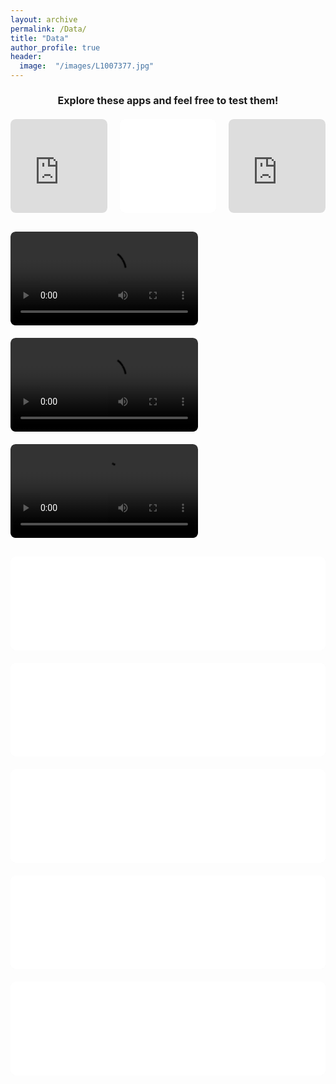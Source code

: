```yaml
---
layout: archive
permalink: /Data/
title: "Data"
author_profile: true
header:
  image:  "/images/L1007377.jpg"
---
```


<!-- Section Title -->
<div style="text-align: center; margin-bottom: 20px;">
  <h3 style="font-size: 16px;"> Explore these apps and feel free to test them! </h3>
</div>

<!-- Create 3 Columns Layout -->
<div style="display: grid; grid-template-columns: repeat(3, 1fr); gap: 20px; margin-bottom: 30px;">

  <!-- Embedded App 1 -->
  <div class="iframe-container">
    <iframe src="https://wonoctavia-ece.hf.space" frameborder="0" width="100%" height="300" style="border-radius: 8px; box-shadow: 0px 4px 12px rgba(0, 0, 0, 0.1); cursor: pointer;" onclick="expandIframe(this)"></iframe>
  </div>

  <!-- Add Childcare Access Map -->
  <div class="iframe-container">
    <iframe src="/_pages/Map/childcareaccess_map.html" frameborder="0" width="100%" height="300" style="border-radius: 8px; box-shadow: 0px 4px 12px rgba(0, 0, 0, 0.1); cursor: pointer;" onclick="expandIframe(this)"></iframe>
  </div>

  <!-- Add House Map -->
  <div class="iframe-container">
    <iframe src="https://mn-ece-delta-equilibrium.netlify.app/assets/house_map.html" frameborder="0" width="100%" height="300" style="border-radius: 8px; box-shadow: 0px 4px 12px rgba(0, 0, 0, 0.1); cursor: pointer;" onclick="expandIframe(this)"></iframe>
  </div>

</div>

<!-- Video Gallery -->
<div style="display: flex; justify-content: space-between; flex-wrap: wrap; gap: 20px; margin-bottom: 30px;">
  <div class="video-container" onclick="expandVideo(this)">
    <video src="/images/disparity_ratio_mathgap.mp4" width="100%" height="300" autoplay loop style="border-radius: 8px; box-shadow: 0px 4px 12px rgba(0, 0, 0, 0.1); cursor: pointer;"></video>
  </div>

  <div class="video-container" onclick="expandVideo(this)">
    <video src="/images/disparity_ratio_mathgap_hispanic.mp4" width="100%" height="300" autoplay loop style="border-radius: 8px; box-shadow: 0px 4px 12px rgba(0, 0, 0, 0.1); cursor: pointer;"></video>
  </div>

  <div class="video-container" onclick="expandVideo(this)">
    <video src="/images/disparity_ratio_mathgap_asian.mp4" width="100%" height="300" autoplay loop style="border-radius: 8px; box-shadow: 0px 4px 12px rgba(0, 0, 0, 0.1); cursor: pointer;"></video>
  </div>
</div>

<!-- iFrame Gallery -->
<div style="display: flex; flex-direction: column; gap: 20px; justify-content: center; margin-bottom: 30px;">

  <div class="iframe-container">
    <iframe src="/images/agedepen.html" frameborder="0" width="100%" height="300" style="border-radius: 8px; box-shadow: 0px 4px 12px rgba(0, 0, 0, 0.1); cursor: pointer;" onclick="expandIframe(this)"></iframe>
  </div>

  <div class="iframe-container">
    <iframe src="/images/wdi_femalelaborparticipation.html" frameborder="0" width="100%" height="300" style="border-radius: 8px; box-shadow: 0px 4px 12px rgba(0, 0, 0, 0.1); cursor: pointer;" onclick="expandIframe(this)"></iframe>
  </div>

  <div class="iframe-container">
    <iframe src="/images/wdi_mobilphone.html" frameborder="0" width="100%" height="300" style="border-radius: 8px; box-shadow: 0px 4px 12px rgba(0, 0, 0, 0.1); cursor: pointer;" onclick="expandIframe(this)"></iframe>
  </div>

  <div class="iframe-container">
    <iframe src="/images/wdi_electricity.html" frameborder="0" width="100%" height="300" style="border-radius: 8px; box-shadow: 0px 4px 12px rgba(0, 0, 0, 0.1); cursor: pointer;" onclick="expandIframe(this)"></iframe>
  </div>

  <div class="iframe-container">
    <iframe src="/images/wdi_birthrate.html" frameborder="0" width="100%" height="300" style="border-radius: 8px; box-shadow: 0px 4px 12px rgba(0, 0, 0, 0.1); cursor: pointer;" onclick="expandIframe(this)"></iframe>
  </div>
</div>

<!-- Modal (for expansion) -->
<div id="modal" class="modal" style="display: none;">
  <span class="close" onclick="closeModal()">&times;</span>
  <div id="modal-content" class="modal-content"></div>
</div>

<!-- Add styles for responsiveness and modal -->
<style>
  .iframe-container, .video-container {
    position: relative;
    overflow: hidden;
    border-radius: 8px;
  }

  .iframe-container iframe, .video-container video {
    width: 100%;
    height: 100%;
  }

  /* Modal styles */
  .modal {
    position: fixed;
    z-index: 1;
    left: 0;
    top: 0;
    width: 100%;
    height: 100%;
    background-color: rgba(0, 0, 0, 0.5);
    overflow: auto;
    display: none;
  }

  .modal-content {
    margin: 15% auto;
    padding: 20px;
    width: 80%;
    max-width: 800px;
    background-color: #fff;
    border-radius: 8px;
  }

  .close {
    color: #aaa;
    float: right;
    font-size: 28px;
    font-weight: bold;
  }

  .close:hover,
  .close:focus {
    color: black;
    text-decoration: none;
    cursor: pointer;
  }
</style>

<!-- Add JavaScript for modal behavior -->
<script>
  function expandIframe(iframe) {
    const modal = document.getElementById('modal');
    const modalContent = document.getElementById('modal-content');
    modalContent.innerHTML = iframe.outerHTML;
    modal.style.display = "block";
  }

  function expandVideo(video) {
    const modal = document.getElementById('modal');
    const modalContent = document.getElementById('modal-content');
    modalContent.innerHTML = video.outerHTML;
    modal.style.display = "block";
  }

  function closeModal() {
    const modal = document.getElementById('modal');
    modal.style.display = "none";
  }
</script>